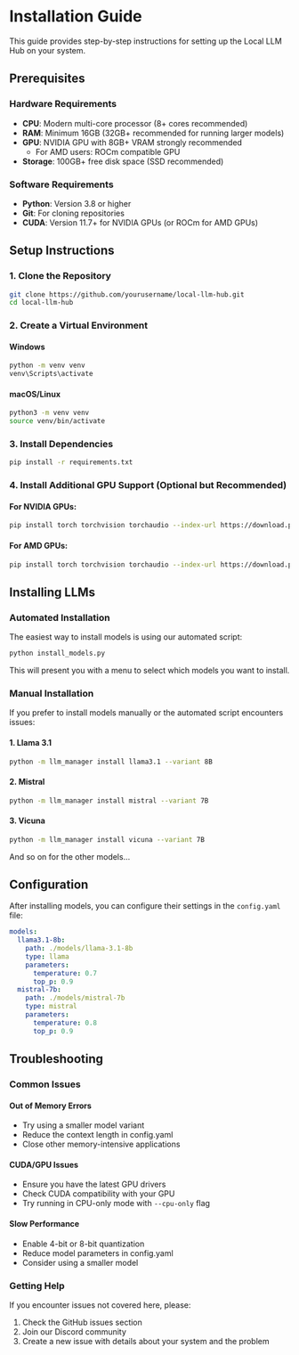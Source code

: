 # Installation Guide

This guide provides step-by-step instructions for setting up the Local LLM Hub on your system.

## Prerequisites

### Hardware Requirements
- **CPU**: Modern multi-core processor (8+ cores recommended)
- **RAM**: Minimum 16GB (32GB+ recommended for running larger models)
- **GPU**: NVIDIA GPU with 8GB+ VRAM strongly recommended
  - For AMD users: ROCm compatible GPU
- **Storage**: 100GB+ free disk space (SSD recommended)

### Software Requirements
- **Python**: Version 3.8 or higher
- **Git**: For cloning repositories
- **CUDA**: Version 11.7+ for NVIDIA GPUs (or ROCm for AMD GPUs)

## Setup Instructions

### 1. Clone the Repository

```bash
git clone https://github.com/yourusername/local-llm-hub.git
cd local-llm-hub
```

### 2. Create a Virtual Environment

#### Windows
```bash
python -m venv venv
venv\Scripts\activate
```

#### macOS/Linux
```bash
python3 -m venv venv
source venv/bin/activate
```

### 3. Install Dependencies

```bash
pip install -r requirements.txt
```

### 4. Install Additional GPU Support (Optional but Recommended)

#### For NVIDIA GPUs:
```bash
pip install torch torchvision torchaudio --index-url https://download.pytorch.org/whl/cu118
```

#### For AMD GPUs:
```bash
pip install torch torchvision torchaudio --index-url https://download.pytorch.org/whl/rocm5.4.2
```

## Installing LLMs

### Automated Installation

The easiest way to install models is using our automated script:

```bash
python install_models.py
```

This will present you with a menu to select which models you want to install.

### Manual Installation

If you prefer to install models manually or the automated script encounters issues:

#### 1. Llama 3.1

```bash
python -m llm_manager install llama3.1 --variant 8B
```

#### 2. Mistral

```bash
python -m llm_manager install mistral --variant 7B
```

#### 3. Vicuna

```bash
python -m llm_manager install vicuna --variant 7B
```

And so on for the other models...

## Configuration

After installing models, you can configure their settings in the `config.yaml` file:

```yaml
models:
  llama3.1-8b:
    path: ./models/llama-3.1-8b
    type: llama
    parameters:
      temperature: 0.7
      top_p: 0.9
  mistral-7b:
    path: ./models/mistral-7b
    type: mistral
    parameters:
      temperature: 0.8
      top_p: 0.9
```

## Troubleshooting

### Common Issues

#### Out of Memory Errors
- Try using a smaller model variant
- Reduce the context length in config.yaml
- Close other memory-intensive applications

#### CUDA/GPU Issues
- Ensure you have the latest GPU drivers
- Check CUDA compatibility with your GPU
- Try running in CPU-only mode with `--cpu-only` flag

#### Slow Performance
- Enable 4-bit or 8-bit quantization
- Reduce model parameters in config.yaml
- Consider using a smaller model

### Getting Help

If you encounter issues not covered here, please:
1. Check the GitHub issues section
2. Join our Discord community
3. Create a new issue with details about your system and the problem
